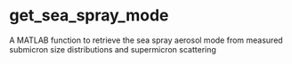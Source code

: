 # get_sea_spray_mode
 A MATLAB function to retrieve the sea spray aerosol mode from measured submicron size distributions and supermicron scattering
